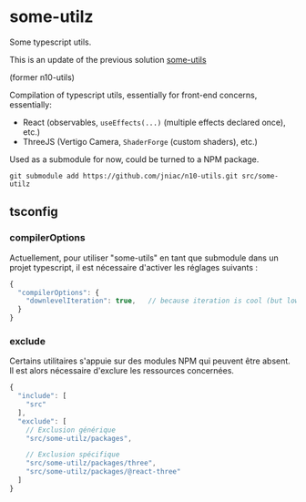 # some-utilz

Some typescript utils.

This is an update of the previous solution [some-utils](https://github.com/jniac/some-utils)

(former n10-utils)

Compilation of typescript utils, essentially for front-end concerns, essentially:
- React (observables, `useEffects(...)` (multiple effects declared once), etc.)
- ThreeJS (Vertigo Camera, `ShaderForge` (custom shaders), etc.)

Used as a submodule for now, could be turned to a NPM package.

```
git submodule add https://github.com/jniac/n10-utils.git src/some-utilz
```

## tsconfig

### compilerOptions
Actuellement, pour utiliser "some-utils" en tant que submodule dans un projet 
typescript, il est nécessaire d'activer les réglages suivants : 
```js
{
  "compilerOptions": {
    "downlevelIteration": true,   // because iteration is cool (but low perf?)
  }
}
```

### exclude
Certains utilitaires s'appuie sur des modules NPM qui peuvent être absent. 
Il est alors nécessaire d'exclure les ressources concernées.
```js
{
  "include": [
    "src"
  ],
  "exclude": [
    // Exclusion générique
    "src/some-utilz/packages",

    // Exclusion spécifique
    "src/some-utilz/packages/three",
    "src/some-utilz/packages/@react-three"
  ]
}
```

